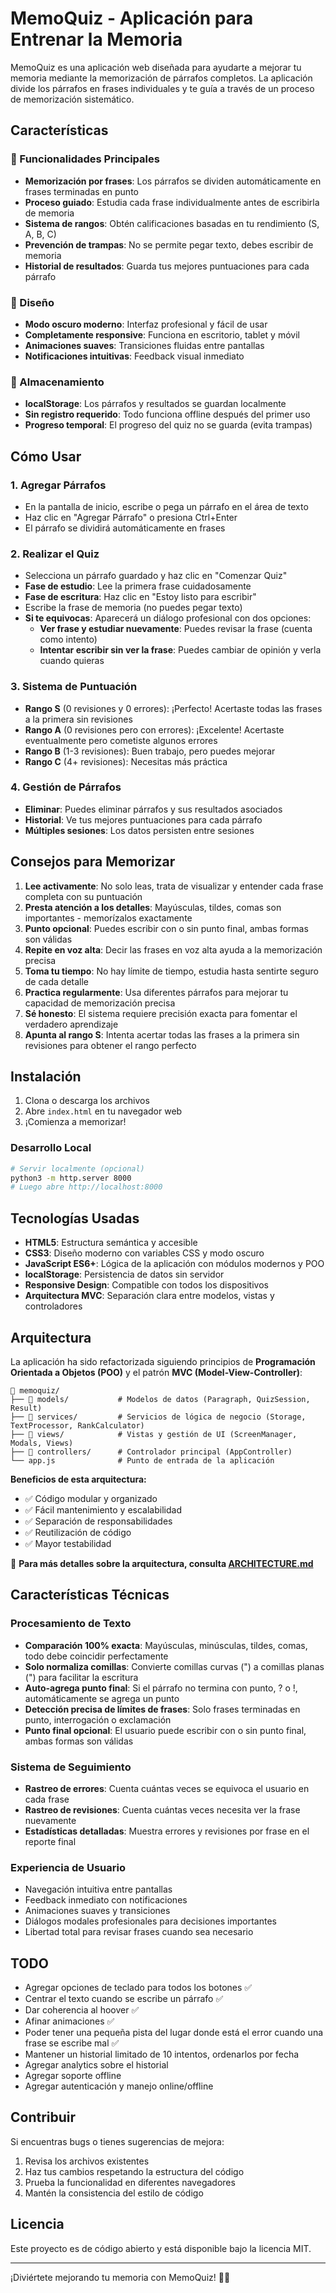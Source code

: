 # MemoQuiz - Aplicación para Entrenar la Memoria

MemoQuiz es una aplicación web diseñada para ayudarte a mejorar tu memoria mediante la memorización de párrafos completos. La aplicación divide los párrafos en frases individuales y te guía a través de un proceso de memorización sistemático.

## Características

### 🎯 Funcionalidades Principales
- **Memorización por frases**: Los párrafos se dividen automáticamente en frases terminadas en punto
- **Proceso guiado**: Estudia cada frase individualmente antes de escribirla de memoria
- **Sistema de rangos**: Obtén calificaciones basadas en tu rendimiento (S, A, B, C)
- **Prevención de trampas**: No se permite pegar texto, debes escribir de memoria
- **Historial de resultados**: Guarda tus mejores puntuaciones para cada párrafo

### 🎨 Diseño
- **Modo oscuro moderno**: Interfaz profesional y fácil de usar
- **Completamente responsive**: Funciona en escritorio, tablet y móvil
- **Animaciones suaves**: Transiciones fluidas entre pantallas
- **Notificaciones intuitivas**: Feedback visual inmediato

### 💾 Almacenamiento
- **localStorage**: Los párrafos y resultados se guardan localmente
- **Sin registro requerido**: Todo funciona offline después del primer uso
- **Progreso temporal**: El progreso del quiz no se guarda (evita trampas)

## Cómo Usar

### 1. Agregar Párrafos
- En la pantalla de inicio, escribe o pega un párrafo en el área de texto
- Haz clic en "Agregar Párrafo" o presiona Ctrl+Enter
- El párrafo se dividirá automáticamente en frases

### 2. Realizar el Quiz
- Selecciona un párrafo guardado y haz clic en "Comenzar Quiz"
- **Fase de estudio**: Lee la primera frase cuidadosamente
- **Fase de escritura**: Haz clic en "Estoy listo para escribir"
- Escribe la frase de memoria (no puedes pegar texto)
- **Si te equivocas**: Aparecerá un diálogo profesional con dos opciones:
  - **Ver frase y estudiar nuevamente**: Puedes revisar la frase (cuenta como intento)
  - **Intentar escribir sin ver la frase**: Puedes cambiar de opinión y verla cuando quieras

### 3. Sistema de Puntuación
- **Rango S** (0 revisiones y 0 errores): ¡Perfecto! Acertaste todas las frases a la primera sin revisiones
- **Rango A** (0 revisiones pero con errores): ¡Excelente! Acertaste eventualmente pero cometiste algunos errores
- **Rango B** (1-3 revisiones): Buen trabajo, pero puedes mejorar
- **Rango C** (4+ revisiones): Necesitas más práctica

### 4. Gestión de Párrafos
- **Eliminar**: Puedes eliminar párrafos y sus resultados asociados
- **Historial**: Ve tus mejores puntuaciones para cada párrafo
- **Múltiples sesiones**: Los datos persisten entre sesiones

## Consejos para Memorizar

1. **Lee activamente**: No solo leas, trata de visualizar y entender cada frase completa con su puntuación
2. **Presta atención a los detalles**: Mayúsculas, tildes, comas son importantes - memorízalos exactamente
3. **Punto opcional**: Puedes escribir con o sin punto final, ambas formas son válidas
4. **Repite en voz alta**: Decir las frases en voz alta ayuda a la memorización precisa
5. **Toma tu tiempo**: No hay límite de tiempo, estudia hasta sentirte seguro de cada detalle
6. **Practica regularmente**: Usa diferentes párrafos para mejorar tu capacidad de memorización precisa
7. **Sé honesto**: El sistema requiere precisión exacta para fomentar el verdadero aprendizaje
8. **Apunta al rango S**: Intenta acertar todas las frases a la primera sin revisiones para obtener el rango perfecto

## Instalación

1. Clona o descarga los archivos
2. Abre `index.html` en tu navegador web
3. ¡Comienza a memorizar!

### Desarrollo Local
```bash
# Servir localmente (opcional)
python3 -m http.server 8000
# Luego abre http://localhost:8000
```

## Tecnologías Usadas

- **HTML5**: Estructura semántica y accesible
- **CSS3**: Diseño moderno con variables CSS y modo oscuro
- **JavaScript ES6+**: Lógica de la aplicación con módulos modernos y POO
- **localStorage**: Persistencia de datos sin servidor
- **Responsive Design**: Compatible con todos los dispositivos
- **Arquitectura MVC**: Separación clara entre modelos, vistas y controladores

## Arquitectura

La aplicación ha sido refactorizada siguiendo principios de **Programación Orientada a Objetos (POO)** y el patrón **MVC (Model-View-Controller)**:

```
📁 memoquiz/
├── 📁 models/           # Modelos de datos (Paragraph, QuizSession, Result)
├── 📁 services/         # Servicios de lógica de negocio (Storage, TextProcessor, RankCalculator)
├── 📁 views/            # Vistas y gestión de UI (ScreenManager, Modals, Views)
├── 📁 controllers/      # Controlador principal (AppController)
└── app.js              # Punto de entrada de la aplicación
```

**Beneficios de esta arquitectura:**
- ✅ Código modular y organizado
- ✅ Fácil mantenimiento y escalabilidad
- ✅ Separación de responsabilidades
- ✅ Reutilización de código
- ✅ Mayor testabilidad

📖 **Para más detalles sobre la arquitectura, consulta [ARCHITECTURE.md](ARCHITECTURE.md)**

## Características Técnicas

### Procesamiento de Texto
- **Comparación 100% exacta**: Mayúsculas, minúsculas, tildes, comas, todo debe coincidir perfectamente
- **Solo normaliza comillas**: Convierte comillas curvas (") a comillas planas (") para facilitar la escritura
- **Auto-agrega punto final**: Si el párrafo no termina con punto, ? o !, automáticamente se agrega un punto
- **Detección precisa de límites de frases**: Solo frases terminadas en punto, interrogación o exclamación
- **Punto final opcional**: El usuario puede escribir con o sin punto final, ambas formas son válidas

### Sistema de Seguimiento
- **Rastreo de errores**: Cuenta cuántas veces se equivoca el usuario en cada frase
- **Rastreo de revisiones**: Cuenta cuántas veces necesita ver la frase nuevamente
- **Estadísticas detalladas**: Muestra errores y revisiones por frase en el reporte final

### Experiencia de Usuario
- Navegación intuitiva entre pantallas
- Feedback inmediato con notificaciones
- Animaciones suaves y transiciones
- Diálogos modales profesionales para decisiones importantes
- Libertad total para revisar frases cuando sea necesario

## TODO
- Agregar opciones de teclado para todos los botones ✅
- Centrar el texto cuando se escribe un párrafo ✅
- Dar coherencia al hoover ✅
- Afinar animaciones ✅
- Poder tener una pequeña pista del lugar donde está el error cuando una frase se escribe mal ✅
- Mantener un historial limitado de 10 intentos, ordenarlos por fecha
- Agregar analytics sobre el historial
- Agregar soporte offline
- Agregar autenticación y manejo online/offline

## Contribuir

Si encuentras bugs o tienes sugerencias de mejora:

1. Revisa los archivos existentes
2. Haz tus cambios respetando la estructura del código
3. Prueba la funcionalidad en diferentes navegadores
4. Mantén la consistencia del estilo de código

## Licencia

Este proyecto es de código abierto y está disponible bajo la licencia MIT.

---

¡Diviértete mejorando tu memoria con MemoQuiz! 🧠✨
